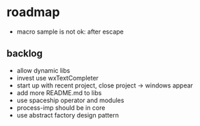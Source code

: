 # roadmap
- macro sample is not ok: after escape

## backlog
- allow dynamic libs
- invest use wxTextCompleter
- start up with recent project, close project
  -> windows appear
- add more README.md to libs
- use spaceship operator
  and modules
- process-imp should be in core
- use abstract factory design pattern
